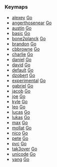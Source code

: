 ### Keymaps

* [alexey](keymaps/alexey/) <a href="keymaps/alexey">Go</a>
* [angerthosenear](keymaps/angerthosenear/) <a href="keymaps/angerthosenear">Go</a>
* [austin](keymaps/austin/) <a href="keymaps/austin">Go</a>
* [basic](keymaps/basic/) <a href="keymaps/basic">Go</a>
* [bone2planck](keymaps/bone2planck/) <a href="keymaps/bone2planck">Go</a>
* [brandon](keymaps/brandon/) <a href="keymaps/brandon">Go</a>
* [cbbrowne](keymaps/cbbrowne/) <a href="keymaps/cbbrowne">Go</a>
* [charlie](keymaps/charlie/) <a href="keymaps/charlie">Go</a>
* [daniel](keymaps/daniel/) <a href="keymaps/daniel">Go</a>
* [david](keymaps/david/) <a href="keymaps/david">Go</a>
* [default](keymaps/default/) <a href="keymaps/default">Go</a>
* [dzobert](keymaps/dzobert/) <a href="keymaps/dzobert">Go</a>
* [experimental](keymaps/experimental/) <a href="keymaps/experimental">Go</a>
* [gabriel](keymaps/gabriel/) <a href="keymaps/gabriel">Go</a>
* [jacob](keymaps/jacob/) <a href="keymaps/jacob">Go</a>
* [joe](keymaps/joe/) <a href="keymaps/joe">Go</a>
* [kyle](keymaps/kyle/) <a href="keymaps/kyle">Go</a>
* [leo](keymaps/leo/) <a href="keymaps/leo">Go</a>
* [lucas](keymaps/lucas/) <a href="keymaps/lucas">Go</a>
* [lukas](keymaps/lukas/) <a href="keymaps/lukas">Go</a>
* [max](keymaps/max/) <a href="keymaps/max">Go</a>
* [mollat](keymaps/mollat/) <a href="keymaps/mollat">Go</a>
* [nico](keymaps/nico/) <a href="keymaps/nico">Go</a>
* [pete](keymaps/pete/) <a href="keymaps/pete">Go</a>
* [pvc](keymaps/pvc/) <a href="keymaps/pvc">Go</a>
* [tak3over](keymaps/tak3over/) <a href="keymaps/tak3over">Go</a>
* [unicode](keymaps/unicode/) <a href="keymaps/unicode">Go</a>
* [yang](keymaps/yang/) <a href="keymaps/yang">Go</a>
